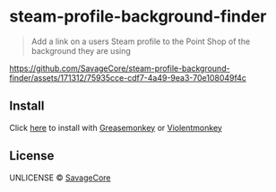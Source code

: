 # steam-profile-background-finder

> Add a link on a users Steam profile to the Point Shop of the background they are using


https://github.com/SavageCore/steam-profile-background-finder/assets/171312/75935cce-cdf7-4a49-9ea3-70e108049f4c


## Install

Click [here](https://github.com/SavageCore/steam-profile-background-finder/releases/latest/download/steam-profile-background-finder.user.js) to install with [Greasemonkey](https://www.greasespot.net/) or [Violentmonkey](https://violentmonkey.github.io/)

## License

UNLICENSE © [SavageCore](https://savagecore.eu)
